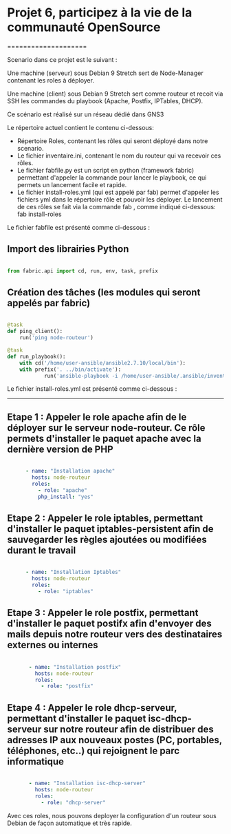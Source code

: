 # Projet 6, participez à la vie de la communauté OpenSource

====================

Scenario dans ce projet est le suivant : 

Une machine (serveur) sous Debian 9 Stretch sert de Node-Manager contenant les roles à déployer.

Une machine (client) sous Debian 9 Stretch sert comme routeur et recoit via SSH les commandes du playbook (Apache, Postfix, IPTables, DHCP).

Ce scénario est réalisé sur un réseau dédié dans GNS3


Le répertoire actuel contient le contenu ci-dessous:
- Répertoire Roles, contenant les rôles qui seront déployé dans notre scenario.
- Le fichier inventaire.ini, contenant le nom du routeur qui va recevoir ces rôles.
- Le fichier fabfile.py est un script en python (framework fabric) permettant d'appeler la commande pour lancer le playbook, ce qui permets un lancement facile et rapide.
- Le fichier install-roles.yml (qui est appelé par fab) permet d'appeler les fichiers yml dans le répertoire rôle et pouvoir les déployer.
Le lancement de ces rôles se fait via la commande fab , comme indiqué ci-dessous:
fab install-roles

Le fichier fabfile est présenté comme ci-dessous :

## Import des librairies Python

```python

from fabric.api import cd, run, env, task, prefix
```
 
 ## Création des tâches (les modules qui seront appelés par fabric)

```python

@task
def ping_client():
    run('ping node-routeur')

@task
def run_playbook():
    with cd('/home/user-ansible/ansible2.7.10/local/bin'):
	with prefix('. ../bin/activate'):
            run('ansible-playbook -i /home/user-ansible/.ansible/inventaire.ini --user user-ansible --become --ask-become-pass /home/user-ansible/.ansible/install-roles.yml')
```

 Le fichier install-roles.yml est présenté comme ci-dessous :

---------------------------------------------------------------------------

## Etape 1 : Appeler le role apache afin de le déployer sur le serveur node-routeur. Ce rôle permets d'installer le paquet apache avec la dernière version de PHP

```yaml

      - name: "Installation apache"
        hosts: node-routeur
        roles:
          - role: "apache"
          php_install: "yes"
```

## Etape 2 : Appeler le role iptables, permettant d'installer le paquet iptables-persistent afin de sauvegarder les règles ajoutées ou modifiées durant le travail

```yaml

      - name: "Installation Iptables"
        hosts: node-routeur
        roles:
          - role: "iptables"
```

## Etape 3 : Appeler le role postfix, permettant d'installer le paquet postifx afin d'envoyer des mails depuis notre routeur vers des destinataires externes ou internes

```yaml

       - name: "Installation postfix"
         hosts: node-routeur
         roles:
           - role: "postfix"
```

## Etape 4 : Appeler le role dhcp-serveur, permettant d'installer le paquet isc-dhcp-serveur sur notre routeur afin de distribuer des adresses IP aux nouveaux postes (PC, portables, téléphones, etc..) qui rejoignent le parc informatique

```yaml

       - name: "Installation isc-dhcp-server"
         hosts: node-routeur
         roles:
           - role: "dhcp-server"
```


Avec ces roles, nous pouvons deployer la configuration d'un routeur sous Debian de façon automatique et très rapide.
